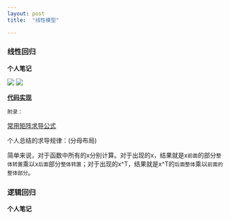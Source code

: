 ```yaml
---
layout: post
title:  "线性模型"

---
```



### 线性回归

**个人笔记**

![]({{site.url}}/images/regression/linear1.jpg)
![]({{site.url}}/images/regression/linear2.jpg)

[**代码实现**]()

`附录：`

[常用矩阵求导公式](https://blog.csdn.net/daaikuaichuan/article/details/80620518)

个人总结的求导规律：(分母布局)

简单来说，对于函数中所有的x分别计算。对于出现的x，结果就是x`前面`的部分`整体转置`乘以x`后面`部分`整体转置`；对于出现的x^T，结果就是x^T的`后面整体`乘以`前面的整体部分`。


### 逻辑回归

**个人笔记**


